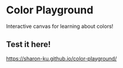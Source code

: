 # Color Playground

Interactive canvas for learning about colors!

## Test it here!

https://sharon-ku.github.io/color-playground/
